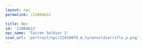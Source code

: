 ```yaml
---
layout: npc
permalink: /11004622

title: Npc
id: '11004622'
npc_name: 'Tairen Soldier 2'
icon_url: 'portrait/npc/21010070_m_tyrensoldierrifle_p.png'
---
```

